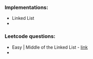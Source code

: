 ### Implementations:
- Linked List
- 
 

### Leetcode questions:
- Easy | Middle of the Linked List - [link](https://leetcode.com/problems/middle-of-the-linked-list/description/)
- 
